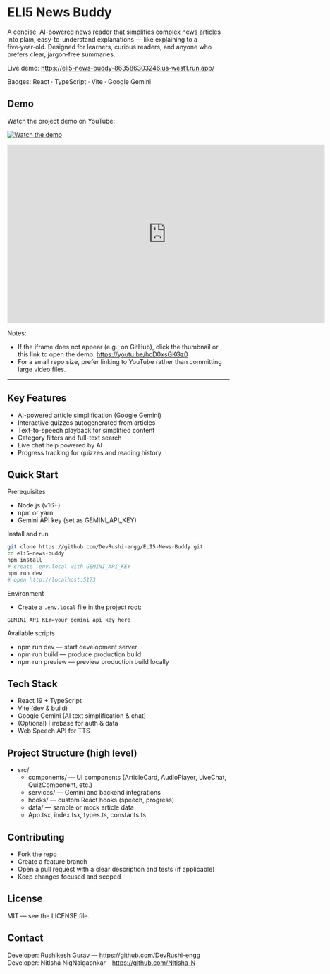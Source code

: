 # ELI5 News Buddy

A concise, AI-powered news reader that simplifies complex news articles into plain, easy-to-understand explanations — like explaining to a five‑year‑old. Designed for learners, curious readers, and anyone who prefers clear, jargon‑free summaries.

Live demo: https://eli5-news-buddy-863586303246.us-west1.run.app/

Badges: React · TypeScript · Vite · Google Gemini

## Demo

Watch the project demo on YouTube:

[![Watch the demo](https://img.youtube.com/vi/hcD0xsGKGz0/hqdefault.jpg)](https://youtu.be/hcD0xsGKGz0)

<!-- Platforms that support HTML embeds will render the iframe below.
     Note: GitHub's README rendering strips iframes; use the thumbnail link above on GitHub. -->
<iframe width="720" height="405" src="https://www.youtube.com/embed/hcD0xsGKGz0" title="ELI5 News Buddy demo" frameborder="0" allow="accelerometer; autoplay; clipboard-write; encrypted-media; gyroscope; picture-in-picture" allowfullscreen></iframe>

Notes:
- If the iframe does not appear (e.g., on GitHub), click the thumbnail or this link to open the demo: https://youtu.be/hcD0xsGKGz0
- For a small repo size, prefer linking to YouTube rather than committing large video files.

---

## Key Features
- AI-powered article simplification (Google Gemini)
- Interactive quizzes autogenerated from articles
- Text-to-speech playback for simplified content
- Category filters and full-text search
- Live chat help powered by AI
- Progress tracking for quizzes and reading history

## Quick Start

Prerequisites
- Node.js (v16+)
- npm or yarn
- Gemini API key (set as GEMINI_API_KEY)

Install and run
```bash
git clone https://github.com/DevRushi-engg/ELI5-News-Buddy.git
cd eli5-news-buddy
npm install
# create .env.local with GEMINI_API_KEY
npm run dev
# open http://localhost:5173
```

Environment
- Create a `.env.local` file in the project root:
```env
GEMINI_API_KEY=your_gemini_api_key_here
```

Available scripts
- npm run dev — start development server
- npm run build — produce production build
- npm run preview — preview production build locally

## Tech Stack
- React 19 + TypeScript
- Vite (dev & build)
- Google Gemini (AI text simplification & chat)
- (Optional) Firebase for auth & data
- Web Speech API for TTS

## Project Structure (high level)
- src/
  - components/ — UI components (ArticleCard, AudioPlayer, LiveChat, QuizComponent, etc.)
  - services/ — Gemini and backend integrations
  - hooks/ — custom React hooks (speech, progress)
  - data/ — sample or mock article data
  - App.tsx, index.tsx, types.ts, constants.ts

## Contributing
- Fork the repo
- Create a feature branch
- Open a pull request with a clear description and tests (if applicable)
- Keep changes focused and scoped

## License
MIT — see the LICENSE file.

## Contact
Developer: Rushikesh Gurav — https://github.com/DevRushi-engg
Developer: Nitisha NigNaigaonkar - https://github.com/Nitisha-N

<!-- End of README -->
